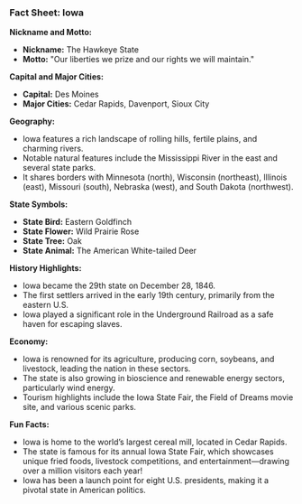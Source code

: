 ### Fact Sheet: Iowa

**Nickname and Motto:**  
- **Nickname:** The Hawkeye State  
- **Motto:** "Our liberties we prize and our rights we will maintain."  

**Capital and Major Cities:**  
- **Capital:** Des Moines  
- **Major Cities:** Cedar Rapids, Davenport, Sioux City  

**Geography:**  
- Iowa features a rich landscape of rolling hills, fertile plains, and charming rivers.  
- Notable natural features include the Mississippi River in the east and several state parks.  
- It shares borders with Minnesota (north), Wisconsin (northeast), Illinois (east), Missouri (south), Nebraska (west), and South Dakota (northwest).  

**State Symbols:**  
- **State Bird:** Eastern Goldfinch  
- **State Flower:** Wild Prairie Rose  
- **State Tree:** Oak  
- **State Animal:** The American White-tailed Deer  

**History Highlights:**  
- Iowa became the 29th state on December 28, 1846.  
- The first settlers arrived in the early 19th century, primarily from the eastern U.S.  
- Iowa played a significant role in the Underground Railroad as a safe haven for escaping slaves.  

**Economy:**  
- Iowa is renowned for its agriculture, producing corn, soybeans, and livestock, leading the nation in these sectors.  
- The state is also growing in bioscience and renewable energy sectors, particularly wind energy.  
- Tourism highlights include the Iowa State Fair, the Field of Dreams movie site, and various scenic parks.  

**Fun Facts:**  
- Iowa is home to the world’s largest cereal mill, located in Cedar Rapids.  
- The state is famous for its annual Iowa State Fair, which showcases unique fried foods, livestock competitions, and entertainment—drawing over a million visitors each year!  
- Iowa has been a launch point for eight U.S. presidents, making it a pivotal state in American politics.